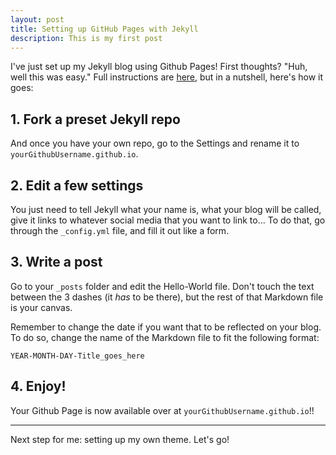 ```yaml
---
layout: post
title: Setting up GitHub Pages with Jekyll
description: This is my first post
---
```


I've just set up my Jekyll blog using Github Pages! First thoughts? "Huh, well this was easy." Full instructions are [here](https://github.com/barryclark/jekyll-now), but in a nutshell, here's how it goes:

## 1. Fork a preset Jekyll repo

And once you have your own repo, go to the Settings and rename it to `yourGithubUsername.github.io`.

## 2. Edit a few settings

You just need to tell Jekyll what your name is, what your blog will be called, give it links to whatever social media that you want to link to... To do that, go through the `_config.yml` file, and fill it out like a form.

<!--- Separator -->

## 3. Write a post

Go to your `_posts` folder and edit the Hello-World file. Don't touch the text between the 3 dashes (it *has* to be there), but the rest of that Markdown file is your canvas.

Remember to change the date if you want that to be reflected on your blog. To do so, change the name of the Markdown file to fit the following format:

    YEAR-MONTH-DAY-Title_goes_here

## 4. Enjoy!

Your Github Page is now available over at `yourGithubUsername.github.io`!!

***

Next step for me: setting up my own theme. Let's go!

